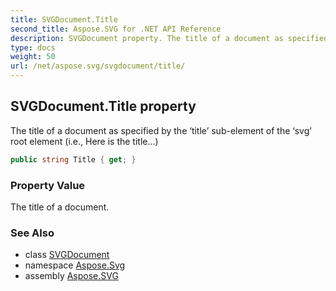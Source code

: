 ```yaml
---
title: SVGDocument.Title
second_title: Aspose.SVG for .NET API Reference
description: SVGDocument property. The title of a document as specified by the title sub-element of the svg root element i.e. Here is the title
type: docs
weight: 50
url: /net/aspose.svg/svgdocument/title/
---
```

## SVGDocument.Title property

The title of a document as specified by the ‘title’ sub-element of the ‘svg’ root element (i.e., Here is the title...)

```csharp
public string Title { get; }
```

### Property Value

The title of a document.

### See Also

* class [SVGDocument](../)
* namespace [Aspose.Svg](../../svgdocument/)
* assembly [Aspose.SVG](../../../)
